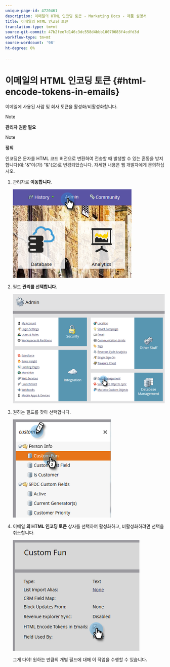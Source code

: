 ```yaml
---
unique-page-id: 4720461
description: 이메일의 HTML 인코딩 토큰 - Marketing Docs - 제품 설명서
title: 이메일의 HTML 인코딩 토큰
translation-type: tm+mt
source-git-commit: 47b2fee7d146c3dc558d4bbb10070683f4cdfd3d
workflow-type: tm+mt
source-wordcount: '98'
ht-degree: 0%

---
```



# 이메일의 HTML 인코딩 토큰 {#html-encode-tokens-in-emails}

이메일에 사용된 사람 및 회사 토큰을 활성화/비활성화합니다.

>[!NOTE]
>
>**관리자 권한 필요**

>[!NOTE]
>
>**정의**
>
>인코딩은 문자를 HTML 코드 버전으로 변환하여 전송할 때 발생할 수 있는 혼동을 방지합니다(예:&quot;&amp;&quot;이(가) &quot;&amp;&quot;(으)로 변경되었습니다. 자세한 내용은 웹 개발자에게 문의하십시오.

1. 관리자로 **이동합니다**.

   ![](assets/admin.png)

1. 필드 **관리를 선택합니다**.

   ![](assets/two-2.png)

1. 원하는 필드를 찾아 선택합니다.

   ![](assets/five.png)

1. 이메일 **의 HTML 인코딩 토큰** 상자를 선택하여 활성화하고, 비활성화하려면 선택을 취소합니다.

   ![](assets/six.png)

   그게 다야! 원하는 만큼의 개별 필드에 대해 이 작업을 수행할 수 있습니다.

